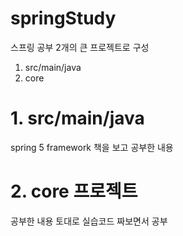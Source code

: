 # springStudy
스프링 공부
2개의 큰 프로젝트로 구성
1. src/main/java
2. core

# 1. src/main/java
spring 5 framework 책을 보고 공부한 내용

# 2. core 프로젝트
공부한 내용 토대로 실습코드 짜보면서 공부
